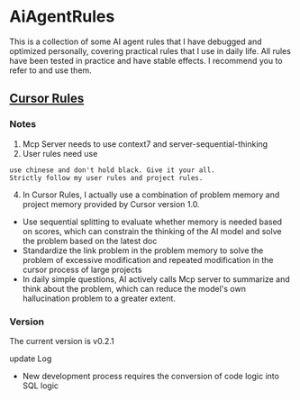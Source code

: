 # AiAgentRules
This is a collection of some AI agent rules that I have debugged and optimized personally, covering practical rules that I use in daily life. All rules have been tested in practice and have stable effects. I recommend you to refer to and use them.
## [Cursor Rules](https://github.com/Wzh0718/AiAgentRules/tree/main/cursor_rules)
### Notes
1. Mcp Server needs to use context7 and server-sequential-thinking
2. User rules need use
```
use chinese and don't hold black. Give it your all.
Strictly follow my user rules and project rules.
```
4. In Cursor Rules, I actually use a combination of problem memory and project memory provided by Cursor version 1.0.
  - Use sequential splitting to evaluate whether memory is needed based on scores, which can constrain the thinking of the AI ​​model and solve the problem based on the latest doc
  - Standardize the link problem in the problem memory to solve the problem of excessive modification and repeated modification in the cursor process of large projects
  - In daily simple questions, AI actively calls Mcp server to summarize and think about the problem, which can reduce the model's own hallucination problem to a greater extent.
### Version
  The current version is v0.2.1
  
  update Log
   - New development process requires the conversion of code logic into SQL logic
